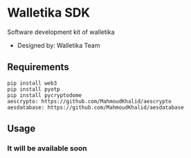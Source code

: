 # Walletika SDK
Software development kit of walletika
- Designed by: Walletika Team

## Requirements
    pip install web3
    pip install pyotp
    pip install pycryptodome
    aescrypto: https://github.com/MahmoudKhalid/aescrypto
    aesdatabase: https://github.com/MahmoudKhalid/aesdatabase

## Usage
### It will be available soon